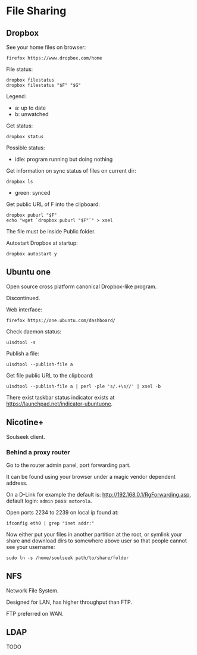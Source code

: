 # File Sharing

## Dropbox

See your home files on browser:

    firefox https://www.dropbox.com/home

File status:

    dropbox filestatus
    dropbox filestatus "$F" "$G"

Legend:

- a: up to date
- b: unwatched

Get status:

    dropbox status

Possible status:

- idle: program running but doing nothing

Get information on sync status of files on current dir:

    dropbox ls

- green: synced

Get public URL of F into the clipboard:

    dropbox puburl "$F"
    echo "wget `dropbox puburl "$F"`" > xsel

The file must be inside Public folder.

Autostart Dropbox at startup:

    dropbox autostart y

## Ubuntu one

Open source cross platform canonical Dropbox-like program.

Discontinued.

Web interface:

    firefox https://one.ubuntu.com/dashboard/

Check daemon status:

    u1sdtool -s

Publish a file:

    u1sdtool --publish-file a

Get file public URL to the clipboard:

    u1sdtool --publish-file a | perl -ple 's/.+\s//' | xsel -b

There exist taskbar status indicator exists at <https://launchpad.net/indicator-ubuntuone>.

## Nicotine+

Soulseek client.

### Behind a proxy router

Go to the router admin panel, port forwarding part.

It can be found using your browser under a magic vendor dependent address.

On a D-Link for example the default is: <http://192.168.0.1/RgForwarding.asp>, default login: `admin` pass: `motorola`.

Open ports 2234 to 2239 on local ip found at:

    ifconfig eth0 | grep "inet addr:"

Now either put your files in another partition at the root, or symlink your share and download dirs to somewhere above user so that people cannot see your username:

    sudo ln -s /home/soulseek path/to/share/folder

## NFS

Network File System.

Designed for LAN, has higher throughput than FTP.

FTP preferred on WAN.

## LDAP

TODO
